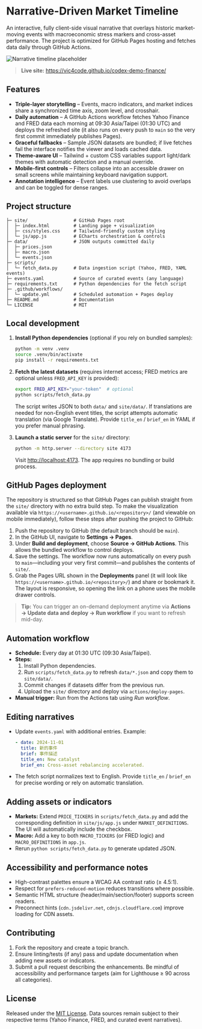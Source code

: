 # Narrative-Driven Market Timeline

An interactive, fully client-side visual narrative that overlays historic market-moving events with macroeconomic stress markers and cross-asset performance. The project is optimized for GitHub Pages hosting and fetches data daily through GitHub Actions.

![Narrative timeline placeholder](https://dummyimage.com/1280x720/0f172a/ffffff&text=Narrative-Driven+Market+Timeline)

> **Live site:** https://vic4code.github.io/codex-demo-finance/

## Features

- **Triple-layer storytelling** – Events, macro indicators, and market indices share a synchronized time axis, zoom level, and crosshair.
- **Daily automation** – A GitHub Actions workflow fetches Yahoo Finance and FRED data each morning at 09:30 Asia/Taipei (01:30 UTC) and deploys the refreshed site (it also runs on every push to `main` so the very first commit immediately publishes Pages).
- **Graceful fallbacks** – Sample JSON datasets are bundled; if live fetches fail the interface notifies the viewer and loads cached data.
- **Theme-aware UI** – Tailwind + custom CSS variables support light/dark themes with automatic detection and a manual override.
- **Mobile-first controls** – Filters collapse into an accessible drawer on small screens while maintaining keyboard navigation support.
- **Annotation intelligence** – Event labels use clustering to avoid overlaps and can be toggled for dense ranges.

## Project structure

```
├─ site/                 # GitHub Pages root
│  ├─ index.html         # Landing page + visualization
│  ├─ css/styles.css     # Tailwind-friendly custom styling
│  └─ js/app.js          # ECharts orchestration & controls
├─ data/                 # JSON outputs committed daily
│  ├─ prices.json
│  ├─ macro.json
│  └─ events.json
├─ scripts/
│  └─ fetch_data.py      # Data ingestion script (Yahoo, FRED, YAML events)
├─ events.yaml           # Source of curated events (any language)
├─ requirements.txt      # Python dependencies for the fetch script
├─ .github/workflows/
│  └─ update.yml         # Scheduled automation + Pages deploy
├─ README.md             # Documentation
└─ LICENSE               # MIT
```

## Local development

1. **Install Python dependencies** (optional if you rely on bundled samples):

   ```bash
   python -m venv .venv
   source .venv/bin/activate
   pip install -r requirements.txt
   ```

2. **Fetch the latest datasets** (requires internet access; FRED metrics are optional unless `FRED_API_KEY` is provided):

   ```bash
   export FRED_API_KEY="your-token"  # optional
   python scripts/fetch_data.py
   ```

   The script writes JSON to both `data/` and `site/data/`. If translations are needed for non-English event titles, the script attempts automatic translation (via Google Translate). Provide `title_en` / `brief_en` in YAML if you prefer manual phrasing.

3. **Launch a static server** for the `site/` directory:

   ```bash
   python -m http.server --directory site 4173
   ```

   Visit [http://localhost:4173](http://localhost:4173). The app requires no bundling or build process.

## GitHub Pages deployment

The repository is structured so that GitHub Pages can publish straight from the `site/` directory with no extra build step. To
make the visualization available via `https://<username>.github.io/<repository>/` (and viewable on mobile immediately), follow
these steps after pushing the project to GitHub:

1. Push the repository to GitHub (the default branch should be `main`).
2. In the GitHub UI, navigate to **Settings → Pages**.
3. Under **Build and deployment**, choose **Source → GitHub Actions**. This allows the bundled workflow to control deploys.
4. Save the settings. The workflow now runs automatically on every push to `main`—including your very first commit—and publishes the contents of `site/`.
5. Grab the Pages URL shown in the **Deployments** panel (it will look like `https://<username>.github.io/<repository>/`) and
   share or bookmark it. The layout is responsive, so opening the link on a phone uses the mobile drawer controls.

> **Tip:** You can trigger an on-demand deployment anytime via **Actions → Update data and deploy → Run workflow** if you want to refresh mid-day.

## Automation workflow

- **Schedule:** Every day at 01:30 UTC (09:30 Asia/Taipei).
- **Steps:**
  1. Install Python dependencies.
  2. Run `scripts/fetch_data.py` to refresh `data/*.json` and copy them to `site/data/`.
  3. Commit changes if datasets differ from the previous run.
  4. Upload the `site/` directory and deploy via `actions/deploy-pages`.
- **Manual trigger:** Run from the Actions tab using *Run workflow*.

## Editing narratives

- Update `events.yaml` with additional entries. Example:

  ```yaml
  - date: 2024-11-01
    title: 新的事件
    brief: 事件描述
    title_en: New catalyst
    brief_en: Cross-asset rebalancing accelerated.
  ```

- The fetch script normalizes text to English. Provide `title_en` / `brief_en` for precise wording or rely on automatic translation.

## Adding assets or indicators

- **Markets:** Extend `PRICE_TICKERS` in `scripts/fetch_data.py` and add the corresponding definition in `site/js/app.js` under `MARKET_DEFINITIONS`. The UI will automatically include the checkbox.
- **Macro:** Add a key to both `MACRO_TICKERS` (or FRED logic) and `MACRO_DEFINITIONS` in `app.js`.
- Rerun `python scripts/fetch_data.py` to generate updated JSON.

## Accessibility and performance notes

- High-contrast palettes ensure a WCAG AA contrast ratio (≥ 4.5:1).
- Respect for `prefers-reduced-motion` reduces transitions where possible.
- Semantic HTML structure (header/main/section/footer) supports screen readers.
- Preconnect hints (`cdn.jsdelivr.net`, `cdnjs.cloudflare.com`) improve loading for CDN assets.

## Contributing

1. Fork the repository and create a topic branch.
2. Ensure linting/tests (if any) pass and update documentation when adding new assets or indicators.
3. Submit a pull request describing the enhancements. Be mindful of accessibility and performance targets (aim for Lighthouse ≥ 90 across all categories).

## License

Released under the [MIT License](./LICENSE). Data sources remain subject to their respective terms (Yahoo Finance, FRED, and curated event narratives).
